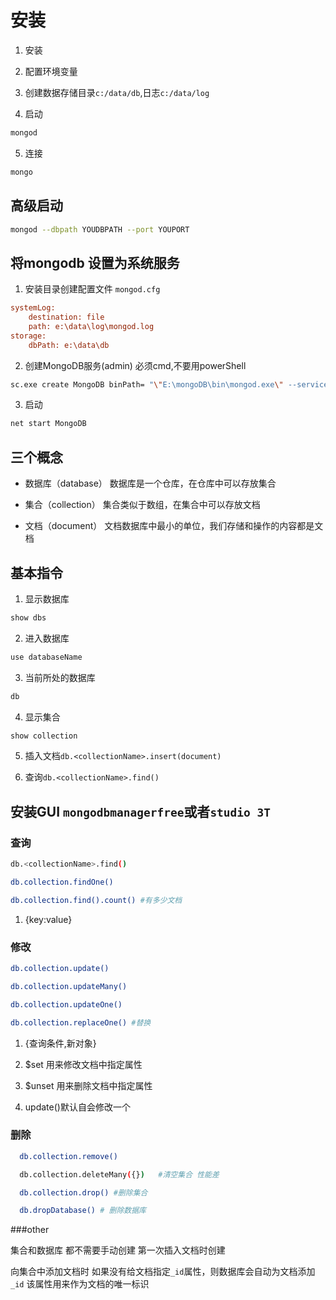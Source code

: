 # 安装

1. 安装

2. 配置环境变量

3. 创建数据存储目录`c:/data/db`,日志`c:/data/log`

4. 启动

```sh
mongod
```

5. 连接

```sh
mongo
```

## 高级启动

```sh
mongod --dbpath YOUDBPATH --port YOUPORT
```

## 将mongodb 设置为系统服务

  1. 安装目录创建配置文件 `mongod.cfg`

  ```cfg
  systemLog:
      destination: file
      path: e:\data\log\mongod.log
  storage:
      dbPath: e:\data\db
  ```

  2. 创建MongoDB服务(admin) 必须cmd,不要用powerShell

  ```sh
  sc.exe create MongoDB binPath= "\"E:\mongoDB\bin\mongod.exe\" --service --config=\"E:\mongoDB\mongod.cfg\"" DisplayName= "MongoDB" start= "auto"
  ```

  3. 启动

  ```sh
  net start MongoDB
  ```

## 三个概念

  * 数据库（database）
    数据库是一个仓库，在仓库中可以存放集合

  * 集合（collection）
    集合类似于数组，在集合中可以存放文档

  * 文档（document）
    文档数据库中最小的单位，我们存储和操作的内容都是文档


## 基本指令

1. 显示数据库

```sh
show dbs
```

2. 进入数据库

```sh
use databaseName
```

3. 当前所处的数据库

```sh
db
```

4. 显示集合

```sh
show collection
```

5. 插入文档`db.<collectionName>.insert(document)`

6. 查询`db.<collectionName>.find()`

## 安装GUI `mongodbmanagerfree`或者`studio 3T`

### 查询

  ```sh
  db.<collectionName>.find()

  db.collection.findOne()

  db.collection.find().count() #有多少文档
  ````

  1. {key:value}

### 修改

  ```sh
  db.collection.update()

  db.collection.updateMany()

  db.collection.updateOne()

  db.collection.replaceOne() #替换
  ```

  1. {查询条件,新对象}

  2. $set 用来修改文档中指定属性

  3. $unset 用来删除文档中指定属性

  4. update()默认自会修改一个

### 删除

  ```sh
    db.collection.remove()

    db.collection.deleteMany({})   #清空集合 性能差
  ```

  ```sh
    db.collection.drop() #删除集合

    db.dropDatabase() # 删除数据库
  ```



###other

集合和数据库 都不需要手动创建 第一次插入文档时创建

向集合中添加文档时 如果没有给文档指定`_id`属性，则数据库会自动为文档添加`_id` 该属性用来作为文档的唯一标识
